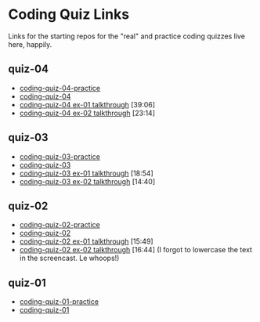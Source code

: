 # Coding Quiz Links

Links for the starting repos for the "real" and practice coding quizzes live here, happily.

## quiz-04

- [coding-quiz-04-practice](https://classroom.github.com/a/x-qPPbEw)
- [coding-quiz-04](https://classroom.github.com/a/a6VSi6Xb)
- [coding-quiz-04 ex-01 talkthrough](https://watch.screencastify.com/v/Ln63G7djnhCUce6C0JO6) [39:06]
- [coding-quiz-04 ex-02 talkthrough](https://watch.screencastify.com/v/O1FQUvMNVBGnCzJvXDX1) [23:14]


## quiz-03
- [coding-quiz-03-practice](https://classroom.github.com/a/vgvb9lXP)
- [coding-quiz-03](https://classroom.github.com/a/OKbJ0vdu)
- [coding-quiz-03 ex-01 talkthrough](https://watch.screencastify.com/v/ilfUyTxvIS6FCrOwLxoa) [18:54]
- [coding-quiz-03 ex-02 talkthrough](https://watch.screencastify.com/v/yWK5GVUyLoX7MQnGFaH9) [14:40]

## quiz-02
- [coding-quiz-02-practice](https://classroom.github.com/a/IRtn85G8)
- [coding-quiz-02](https://classroom.github.com/a/fGhfDauD)
- [coding-quiz-02 ex-01 talkthrough](https://watch.screencastify.com/v/Z7Ljw9iWCECuSD3x3iDk) [15:49]
- [coding-quiz-02 ex-02 talkthrough](https://watch.screencastify.com/v/ChgzRdBaustP9bYDiV20) [16:44]  (I forgot to lowercase the text in the screencast. Le whoops!)

## quiz-01
- [coding-quiz-01-practice](https://classroom.github.com/a/87zvI95V)
- [coding-quiz-01](https://classroom.github.com/a/dp-by5oW)
